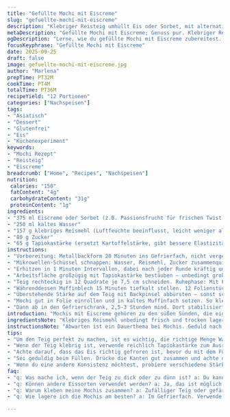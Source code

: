 ```yaml
---
title: "Gefüllte Mochi mit Eiscreme"
slug: "gefuellte-mochi-mit-eiscreme"
description: "Klebriger Reisteig umhüllt Eis oder Sorbet, mit alternativer Tapiokastärke. Gefriertipps und Texturkontrolle im Fokus. Schrittweise Teigentwicklung mit Mikrowelle, luftdichte Versiegelung, Muffinblech-Einfrierung. Typisch asiatisch, glutenfrei, ohne Eier und Nüsse. Leichte Anpassung der Menge für kleine Naschkatzen. Texturen entdecken, wenn das transparente Reisteigpulver schmilzt und glänzt. Wichtig: Feuchtigkeit im Griff behalten, sonst klebt die Masse an den Fingern. Hilfreich: Silikonmatte statt Mehltuch. Aroma-spezifische Eissorten ausprobieren, z. B. Passionsfrucht."
metaDescription: "Gefüllte Mochi mit Eiscreme; Genuss pur. Klebriger Reisteig umhüllt fruchtige Eiskugeln. Entdecke die berühmte asiatische Delikatesse."
ogDescription: "Lerne, wie du gefüllte Mochi mit Eiscreme zubereitest. Eine erfrischende Kombination! Klebriger Teig umhüllt köstliches Eis."
focusKeyphrase: "Gefüllte Mochi mit Eiscreme"
date: 2025-09-25
draft: false
image: gefuellte-mochi-mit-eiscreme.jpg
author: "Marlena"
prepTime: PT32M
cookTime: PT4M
totalTime: PT36M
recipeYield: "12 Portionen"
categories: ["Nachspeisen"]
tags:
- "Asiatisch"
- "Dessert"
- "Glutenfrei"
- "Eis"
- "Küchenexperiment"
keywords:
- "Mochi Rezept"
- "Reisteig"
- "Eiscreme"
breadcrumb: ["Home", "Recipes", "Nachspeisen"]
nutrition: 
 calories: "150"
 fatContent: "4g"
 carbohydrateContent: "31g"
 proteinContent: "1g"
ingredients:
- "375 ml Eiscreme oder Sorbet (z.B. Passionsfrucht für frischen Twist)"
- "250 ml kaltes Wasser"
- "157 g klebriges Reismehl (Luftfeuchte beeinflusst, leicht weniger als 165 g)"
- "80 g Zucker"
- "65 g Tapiokastärke (ersetzt Kartoffelstärke, gibt bessere Elastizität)"
instructions:
- "Vorbereitung: Metallbackform 20 Minuten ins Gefrierfach, nicht vergessen. Eis mit einem 30 ml Eisportionierer portionieren, Kugeln formen. In den Gefrierschrank, bis sie sehr fest sind – meist 65-70 Minuten. So verrutschen sie später nicht."
- "Mikrowellen-Schüssel schnappen: Wasser, Reismehl, Zucker zusammenquirlen bis keine Klümpchen sichtbar. Wichtig, nicht nur rühren, sondern richtig schlagen, damit sich alles verbindet. Mit Frischhaltefolie abdecken, sonst bildet sich Haut."
- "Erhitzen in 1 Minuten Intervallen, dabei nach jeder Runde kräftig umrühren. 3-6 Minuten insgesamt, abhängig von Mikrowellenleistung. Die Masse soll dick und glasig sein, nicht mehr körnig. Ein Klang zwischen „sieden“ und „pappig“ zeigt richtige Konsistenz an. Nicht zu lange, sonst wird zu gummiartig."
- "Arbeitsfläche großzügig mit Tapiokastärke bestäuben – unbedingt großzügig, sonst klebt der Teig selbst an Silikonroller oder Händen. Teig auf Streufe nach ca. 3 Minuten Hitzeabkühlung, dann mit Nudelholz auf 30 x 23 cm ausrollen. Wasser/dampf aufpassen, Teig sollte feste, aber elastische Struktur haben."
- "Teig rechteckig in 12 Quadrate je 7,5 cm schneiden. Ruhephase: Mit Folie abdecken, eine Stunde bei Zimmertemperatur liegen lassen. So verhindert man, dass Teig beim Formen reißt. Festeren Teig gibt weniger Probleme beim Füllen."
- "Währenddessen Muffinblech 15 Minuten tiefkalt stellen. 12 Folienstücke (ca. 15 cm) schneiden, für das spätere Einwickeln der Mochi, sonst kleben sie zusammen."
- "Überstehende Stärke auf dem Teig mit Backpinsel abbürsten – sonst schmilzt sie beim Verkleben in den Mochi-Innenraum ungleichmäßig. Eis Kugel einzeln rausnehmen, sofort auf Quadrat setzen, Folie drum. Teig vorsichtig über Eis legen, Kanten mit Fingern fest zusammendrücken, überschüssiger Teig ausgezwickt. Luft restlos raus – sonst gefriert Luft und macht Lücken, die Eis schmelzen schneller lassen."
- "Mochi gut in Folie einrollen und in kaltes Muffinfach setzen. So kleben keine Kugeln zusammen, und formen sich schön rund. Pro Kugel 4-5 Minuten Pause reichen, bis alle gefüllt sind und sicher im Blech liegen."
- "Dann ab in den Gefrierschrank, 2,5-3 Stunden mind. Dort stabilisiert sich die Form und Eis wird richtig fest. Vor dem Servieren 5 Minuten antauen lassen – so lässt sich’s essen, ohne Zähne zu brechen, und der Teig wird leicht weich. Klebrig, süß, kalt, rund. Am besten fühlt man die Konsistenz, nicht allein auf die Zeit verlassen."
introduction: "Mochis mit Eiscreme gehören zu den süßen Sünden, die eigentlich immer gelingen können, wenn man ein paar Tricks kennt. Vor allem die Reismehlmasse will ihre Eigenheiten zeigen: Wird sie zu dünn gekocht, zerfällt sie beim Formen. Wird sie zu lange erhitzt, wird sie zäh wie Kaugummi. Und das Eis darin sollte richtig hart sein, sonst macht man sich mit Kleben die Mühe zunichte. Die Körnigkeit der Stärke und Stärkeersatzmaterialien verändern deutlich die Textur, daher habe ich Kartoffelstärke durch Tapiokastärke ersetzt, was der Haptik und Elastizität zugutekommt. Beim Rollen helfen kalte Hände, Haftung vermeiden, am besten mit sehr viel Stärke. Am Ende überzeugt das Zusammenspiel zwischen kühler fruchtiger Füllung und dem warm-klebrigen Reis, der als Ummantelung fungiert und sanft zergeht. Ich empfehle, auf ein aromatisches Sorbet umzusteigen für Frische, da die Süße der Reismasse leicht dominant sein kann."
ingredientsNote: "Klebriges Reismehl unbedingt frisch und trocken lagern. Alte Charge macht staubigen, weniger elastischen Teig. Süßer kann man mit braunem Zucker experimentieren, der hinterlässt leichter Karamellaromen. Tapiokastärke statt Kartoffelstärke verbessert Bissfestigkeit, aber kann je nach Sorte anders reagieren – immer erst probeweise zusammenmischen. Für verschiedene Eiscremes unbedingt darauf achten, dass das Eis sehr fest ist vor dem Formen. Weichere Eissorten zerfließen zu schnell. Wer keinen Gefrierschrank mit konstant kaltem Etagenboden hat, kann Silikonmatten nutzen, da sie weniger Kälte leiten und Bodenfestigkeit steigern. Eisportionierer ruhig einfetten, dann klebt weniger daran. Alternativ funktioniert gefrorene Créme au lait auch, wenn Eis nicht zur Hand ist."
instructionsNote: "Abwarten ist ein Dauerthema bei Mochis. Geduld nach jedem Schritt zahlt sich aus, sonst reißt Teig. Mikrowellenvarianten: 1-Minuten-Intervall wichtig, sonst gerinnt Reismasse. Immer rühren, vor allem am Rand die sich absetzende dicke Masse mit Löffel lösen. Das macht den Unterschied zwischen körnigem und schön transparentem Teig. Teig nach dem Rollen nicht stürzen oder wenden, um Ausrollen leichter zu machen. Vorsichtig abstauben, und Formen trocken und sauber. Eis gut vorfrieren, ohne Überzug von Kondenswasser, daher Plastikfolie über Eisformen ordentlich spannen. Formen nicht zu lange draußen lassen – Eis schmilzt schnell. Muffinblech hat sich als genialer Helfer gezeigt, da die runden Vertiefungen den Mochi stützen. Im Tiefkühler lassen sich außerdem Mochis in einer frischen Dose mit doppeltem Boden besser lagern, ohne aneinander zu kleben."
tips:
- "Um den Teig perfekt zu machen, ist es wichtig, die richtige Menge Wasser zu verwenden. Bei zu viel Wasser wird der Teig zu dünn und zerbricht beim Füllen. Ich habe mit verschiedenen Wassermengen experimentiert, bis ich die richtige Konsistenz fand. Achte darauf, das Reismehl gründlich mit dem Wasser zu vermischen. Klumpen sind der Feind. Mikrowelle immer nur in 1-Minuten-Intervallen nutzen und nach jedem Intervall gut umrühren."
- "Wenn der Teig klebrig ist, verwende reichlich Tapiokastärke zum Ausrollen. Diese verhindert, dass der Teig an deinen Händen oder dem Rollholz kleben bleibt. Ich habe einmal vergessen, dies zu tun, und am Ende war alles eine einzige Klebeaktion. Achte darauf, die Überreste der Stärke gut abzubürsten, bevor du die Mochis formst. Ansonsten wird es chaotisch beim Füllen."
- "Achte darauf, dass das Eis richtig gefroren ist, bevor du mit dem Füllen beginnst. Bei zu weich gefrorenem Eis läuft die Kugel auseinander und macht den Mochi undicht. Verwende ein tiefkalt gefrorenes Muffinblech, um die Form zu unterstützen. Ich mache das immer, weil die runden Vertiefungen eine perfekte Halt geben. Nach dem Füllen müssen die Mochis genug Zeit im Gefrierfach verbringen, damit sich die Form stabilisieren kann."
- "Sei geduldig beim Füllen. Drücke die Kanten gut zusammen und achte darauf, die Luft herauszudrücken. Bei meinem ersten Versuch blieb zu viel Luft in den Mochis und sie waren ungleichmäßig gefroren. Restliches Teigrezept lässt sich durch das Einwickeln in Folie auch einfacher umsetzen. Weniger klebrige Hände bedeuten weniger Stress. Das richtige Handling ist entscheidend für die Struktur und die Elastizität."
- "Wenn du eine andere Konsistenz möchtest, probiere verschiedene Stärken. Tapiokastärke ersetzt Kartoffelstärke und verbessert die Textur erheblich. Manchmal habe ich auch Braunzucker verwendet, um ein karamellartiges Aroma zu erzielen. Achte aber darauf, kleine Anpassungen bei der Wassermenge vorzunehmen. Das macht einen riesigen Unterschied in der Umsetzung. Erforderlich für eine geschmeidige und elastische Textur."
faq:
- "q: Was mache ich, wenn der Teig zu dick oder zu dünn ist? a: Du kannst immer noch etwas Wasser oder Mehl hinzufügen. Aber sei vorsichtig. Erhitzen im Mikrowellenintervall anpassen."
- "q: Können andere Eissorten verwendet werden? a: Ja, das ist möglich. Ich habe auch Sorbets ausprobiert, müssen jedoch recht fest gefroren sein. Weichere Eissorten zerlaufen einfach zu schnell."
- "q: Warum kleben meine Mochis zusammen? a: Zufälliger Teig oder gefärbte Stärke vermeiden. Mit Stimmen von Tapiokastärke arbeiten. Folie verwenden, um sie zu trennen."
- "q: Wie lagere ich die Mochis am besten? a: Im Gefrierfach. Verwende eine frische Dose mit Trennwänden. Das verhindert das Zusammenkleben. Ausreichend Pausenzeiten zwischen dem Einwickeln helfen auch."

---
```

